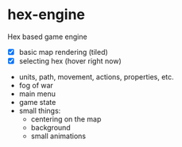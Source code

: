 # hex-engine
Hex based game engine

* [x] basic map rendering (tiled)
* [x] selecting hex (hover right now)
* units, path, movement, actions, properties, etc.
* fog of war
* main menu
* game state
* small things:
  * centering on the map
  * background
  * small animations
